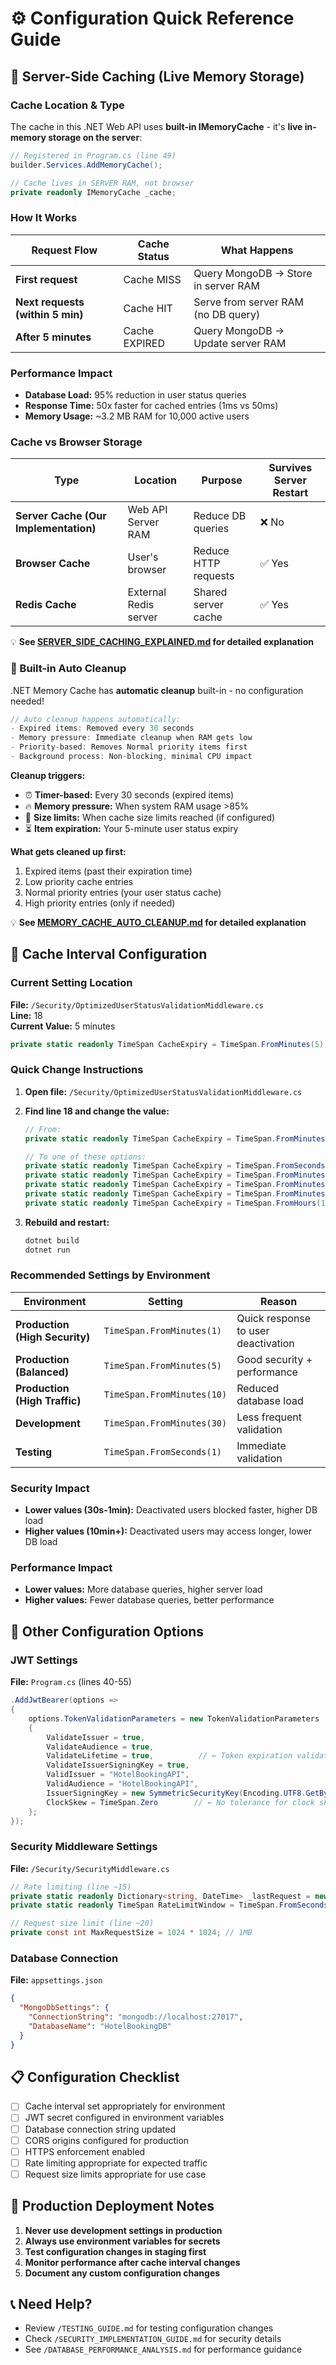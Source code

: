 # ⚙️ Configuration Quick Reference Guide

## 💾 **Server-Side Caching (Live Memory Storage)**

### **Cache Location & Type**

The cache in this .NET Web API uses **built-in IMemoryCache** - it's **live in-memory storage on the server**:

```csharp
// Registered in Program.cs (line 49)
builder.Services.AddMemoryCache();

// Cache lives in SERVER RAM, not browser
private readonly IMemoryCache _cache;
```

### **How It Works**

| Request Flow | Cache Status | What Happens |
|--------------|-------------|--------------|
| **First request** | Cache MISS | Query MongoDB → Store in server RAM |
| **Next requests (within 5 min)** | Cache HIT | Serve from server RAM (no DB query) |
| **After 5 minutes** | Cache EXPIRED | Query MongoDB → Update server RAM |

### **Performance Impact**

- **Database Load:** 95% reduction in user status queries
- **Response Time:** 50x faster for cached entries (1ms vs 50ms)
- **Memory Usage:** ~3.2 MB RAM for 10,000 active users

### **Cache vs Browser Storage**

| Type | Location | Purpose | Survives Server Restart |
|------|----------|---------|------------------------|
| **Server Cache (Our Implementation)** | Web API Server RAM | Reduce DB queries | ❌ No |
| **Browser Cache** | User's browser | Reduce HTTP requests | ✅ Yes |
| **Redis Cache** | External Redis server | Shared server cache | ✅ Yes |

💡 **See [SERVER_SIDE_CACHING_EXPLAINED.md](./SERVER_SIDE_CACHING_EXPLAINED.md) for detailed explanation**

### **🧹 Built-in Auto Cleanup**

.NET Memory Cache has **automatic cleanup** built-in - no configuration needed!

```csharp
// Auto cleanup happens automatically:
- Expired items: Removed every 30 seconds
- Memory pressure: Immediate cleanup when RAM gets low  
- Priority-based: Removes Normal priority items first
- Background process: Non-blocking, minimal CPU impact
```

**Cleanup triggers:**
- ⏰ **Timer-based:** Every 30 seconds (expired items)
- 🔥 **Memory pressure:** When system RAM usage >85%
- 📏 **Size limits:** When cache size limits reached (if configured)
- ⏳ **Item expiration:** Your 5-minute user status expiry

**What gets cleaned up first:**
1. Expired items (past their expiration time)
2. Low priority cache entries
3. Normal priority entries (your user status cache)
4. High priority entries (only if needed)

💡 **See [MEMORY_CACHE_AUTO_CLEANUP.md](./MEMORY_CACHE_AUTO_CLEANUP.md) for detailed explanation**

## 🎯 **Cache Interval Configuration**

### **Current Setting Location**

**File:** `/Security/OptimizedUserStatusValidationMiddleware.cs`  
**Line:** 18  
**Current Value:** 5 minutes

```csharp
private static readonly TimeSpan CacheExpiry = TimeSpan.FromMinutes(5);
```

### **Quick Change Instructions**

1. **Open file:** `/Security/OptimizedUserStatusValidationMiddleware.cs`

2. **Find line 18 and change the value:**

   ```csharp
   // From:
   private static readonly TimeSpan CacheExpiry = TimeSpan.FromMinutes(5);
   
   // To one of these options:
   private static readonly TimeSpan CacheExpiry = TimeSpan.FromSeconds(30);  // Maximum security
   private static readonly TimeSpan CacheExpiry = TimeSpan.FromMinutes(1);   // High security
   private static readonly TimeSpan CacheExpiry = TimeSpan.FromMinutes(5);   // Balanced (current)
   private static readonly TimeSpan CacheExpiry = TimeSpan.FromMinutes(10);  // Better performance
   private static readonly TimeSpan CacheExpiry = TimeSpan.FromHours(1);     // Development only
   ```

3. **Rebuild and restart:**

   ```bash
   dotnet build
   dotnet run
   ```

### **Recommended Settings by Environment**

| Environment | Setting | Reason |
|-------------|---------|---------|
| **Production (High Security)** | `TimeSpan.FromMinutes(1)` | Quick response to user deactivation |
| **Production (Balanced)** | `TimeSpan.FromMinutes(5)` | Good security + performance |
| **Production (High Traffic)** | `TimeSpan.FromMinutes(10)` | Reduced database load |
| **Development** | `TimeSpan.FromMinutes(30)` | Less frequent validation |
| **Testing** | `TimeSpan.FromSeconds(1)` | Immediate validation |

### **Security Impact**

- **Lower values (30s-1min):** Deactivated users blocked faster, higher DB load
- **Higher values (10min+):** Deactivated users may access longer, lower DB load

### **Performance Impact**

- **Lower values:** More database queries, higher server load
- **Higher values:** Fewer database queries, better performance

## 🔧 **Other Configuration Options**

### **JWT Settings**

**File:** `Program.cs` (lines 40-55)

```csharp
.AddJwtBearer(options =>
{
    options.TokenValidationParameters = new TokenValidationParameters
    {
        ValidateIssuer = true,
        ValidateAudience = true,
        ValidateLifetime = true,          // ← Token expiration validation
        ValidateIssuerSigningKey = true,
        ValidIssuer = "HotelBookingAPI",
        ValidAudience = "HotelBookingAPI",
        IssuerSigningKey = new SymmetricSecurityKey(Encoding.UTF8.GetBytes(jwtSecret)),
        ClockSkew = TimeSpan.Zero        // ← No tolerance for clock skew
    };
});
```

### **Security Middleware Settings**

**File:** `/Security/SecurityMiddleware.cs`

```csharp
// Rate limiting (line ~15)
private static readonly Dictionary<string, DateTime> _lastRequest = new();
private static readonly TimeSpan RateLimitWindow = TimeSpan.FromSeconds(1);

// Request size limit (line ~20)
private const int MaxRequestSize = 1024 * 1024; // 1MB
```

### **Database Connection**

**File:** `appsettings.json`

```json
{
  "MongoDbSettings": {
    "ConnectionString": "mongodb://localhost:27017",
    "DatabaseName": "HotelBookingDB"
  }
}
```

## 📋 **Configuration Checklist**

- [ ] Cache interval set appropriately for environment
- [ ] JWT secret configured in environment variables
- [ ] Database connection string updated
- [ ] CORS origins configured for production
- [ ] HTTPS enforcement enabled
- [ ] Rate limiting appropriate for expected traffic
- [ ] Request size limits appropriate for use case

## 🚨 **Production Deployment Notes**

1. **Never use development settings in production**
2. **Always use environment variables for secrets**
3. **Test configuration changes in staging first**
4. **Monitor performance after cache interval changes**
5. **Document any custom configuration changes**

## 📞 **Need Help?**

- Review `/TESTING_GUIDE.md` for testing configuration changes
- Check `/SECURITY_IMPLEMENTATION_GUIDE.md` for security details
- See `/DATABASE_PERFORMANCE_ANALYSIS.md` for performance guidance
